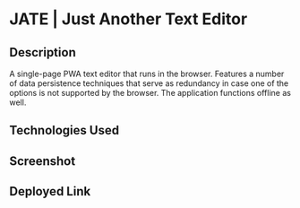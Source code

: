 # JATE | Just Another Text Editor

## Description

A single-page PWA text editor that runs in the browser. Features a number of data persistence techniques that serve as redundancy in case one of the options is not supported by the browser. The application functions offline as well.

## Technologies Used



## Screenshot



## Deployed Link

